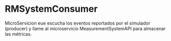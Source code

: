 # RMSystemConsumer
MicroServicion eue escucha los eventos reportados por el simulador (producer) y llame al microservicio MeasurementSystemAPI para almacenar las métricas.
